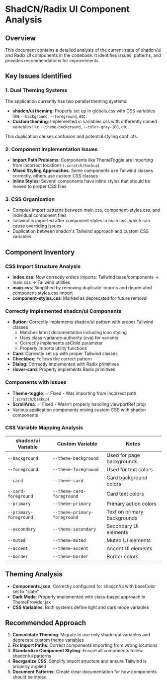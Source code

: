 # ShadCN/Radix UI Component Analysis

## Overview

This document contains a detailed analysis of the current state of shadcn/ui and Radix UI components in the codebase. It identifies issues, patterns, and provides recommendations for improvements.

## Key Issues Identified

### 1. Dual Theming Systems

The application currently has two parallel theming systems:

- **shadcn/ui theming**: Properly set up in globals.css with CSS variables like `--background`, `--foreground`, etc.
- **Custom theming**: Implemented in variables.css with differently named variables like `--theme-background`, `--color-gray-100`, etc.

This duplication causes confusion and potential styling conflicts.

### 2. Component Implementation Issues

- **Import Path Problems**: Components like ThemeToggle are importing from incorrect locations (`.scratch/backup`)
- **Mixed Styling Approaches**: Some components use Tailwind classes correctly, others use custom CSS classes
- **Inline Styles**: Several components have inline styles that should be moved to proper CSS files

### 3. CSS Organization

- Complex import patterns between main.css, component-styles.css, and individual component files
- Tailwind is imported after component styles in main.css, which can cause overriding issues
- Duplication between shadcn's Tailwind approach and custom CSS variables

## Component Inventory

### CSS Import Structure Analysis

- **index.css**: Now correctly orders imports: Tailwind base/components → main.css → Tailwind utilities
- **main.css**: Simplified by removing duplicate imports and deprecated component-styles.css import
- **component-styles.css**: Marked as deprecated for future removal

### Correctly Implemented shadcn/ui Components

- **Button**: Correctly implements shadcn/ui pattern with proper Tailwind classes
  - Matches latest documentation including icon styling
  - Uses class-variance-authority (cva) for variants
  - Correctly implements asChild parameter
  - Properly imports utility functions
- **Card**: Correctly set up with proper Tailwind classes
- **Checkbox**: Follows the correct pattern
- **Dialog**: Correctly implemented with Radix primitives
- **Hover-card**: Properly implements Radix primitives

### Components with Issues

- **Theme-toggle**: ✅ Fixed - Was importing from incorrect path (`.scratch/backup`)
- **ScrollArea**: ✅ Fixed - Wasn't properly handling viewportRef prop 
- Various application components mixing custom CSS with shadcn components

### CSS Variable Mapping Analysis

| shadcn/ui Variable | Custom Variable | Notes |
|-------------------|-----------------|-------|
| `--background` | `--theme-background` | Used for page backgrounds |
| `--foreground` | `--theme-foreground` | Used for text colors |
| `--card` | `--theme-card` | Card background colors |
| `--card-foreground` | `--theme-card-foreground` | Card text colors |
| `--primary` | `--theme-primary` | Primary action colors |
| `--primary-foreground` | `--theme-primary-foreground` | Text on primary backgrounds |
| `--secondary` | `--theme-secondary` | Secondary UI elements |
| `--muted` | `--theme-muted` | Muted UI elements |
| `--accent` | `--theme-accent` | Accent UI elements |
| `--border` | `--theme-border` | Border colors |

## Theming Analysis

- **Components.json**: Correctly configured for shadcn/ui with baseColor set to "slate"
- **Dark Mode**: Properly implemented with class-based approach in ThemeProvider.jsx
- **CSS Variables**: Both systems define light and dark mode variables

## Recommended Approach

1. **Consolidate Theming**: Migrate to use only shadcn/ui variables and deprecate custom theme variables
2. **Fix Import Paths**: Correct components importing from wrong locations
3. **Standardize Component Styling**: Ensure all components follow shadcn/ui patterns
4. **Reorganize CSS**: Simplify import structure and ensure Tailwind is properly applied
5. **Document Patterns**: Create clear documentation for how components should be styled